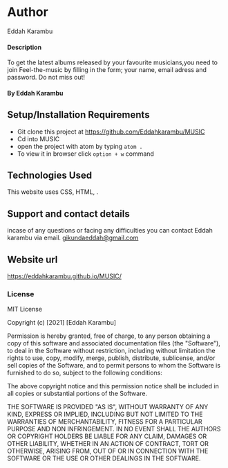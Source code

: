 # Author
Eddah Karambu
#### Description
To get the latest albums released by your favourite musicians,you need to join Feel-the-music  by filling in the form; your name, email adress and password.
Do not miss out!




#### By **Eddah Karambu**

## Setup/Installation Requirements
* Git clone this project at https://github.com/Eddahkarambu/MUSIC
* Cd into MUSIC
* open the project with atom by typing `atom .`
* To view it in browser click `option + w` command

## Technologies Used
This website uses  CSS, HTML, .
## Support and contact details
incase of any questions or  facing any difficulties you can  contact Eddah karambu via email.
gikundaeddah@gmail.com
## Website url
https://eddahkarambu.github.io/MUSIC/



### License
MIT License

Copyright (c) [2021] [Eddah Karambu]

Permission is hereby granted, free of charge, to any person obtaining a copy
of this software and associated documentation files (the "Software"), to deal
in the Software without restriction, including without limitation the rights
to use, copy, modify, merge, publish, distribute, sublicense, and/or sell
copies of the Software, and to permit persons to whom the Software is
furnished to do so, subject to the following conditions:

The above copyright notice and this permission notice shall be included in all
copies or substantial portions of the Software.

THE SOFTWARE IS PROVIDED "AS IS", WITHOUT WARRANTY OF ANY KIND, EXPRESS OR
IMPLIED, INCLUDING BUT NOT LIMITED TO THE WARRANTIES OF MERCHANTABILITY,
FITNESS FOR A PARTICULAR PURPOSE AND NON INFRINGEMENT. IN NO EVENT SHALL THE
AUTHORS OR COPYRIGHT HOLDERS BE LIABLE FOR ANY CLAIM, DAMAGES OR OTHER
LIABILITY, WHETHER IN AN ACTION OF CONTRACT, TORT OR OTHERWISE, ARISING FROM,
OUT OF OR IN CONNECTION WITH THE SOFTWARE OR THE USE OR OTHER DEALINGS IN THE
SOFTWARE.